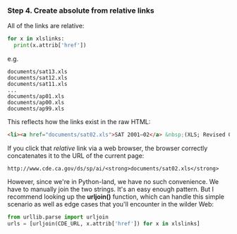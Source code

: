 
### Step 4. Create absolute from relative links

All of the links are relative:

~~~py
for x in xlslinks:
  print(x.attrib['href'])
~~~

e.g.

~~~
documents/sat13.xls
documents/sat12.xls
documents/sat11.xls
...
documents/ap01.xls
documents/ap00.xls
documents/ap99.xls
~~~

This reflects how the links exist in the raw HTML:

~~~html
<li><a href="documents/sat02.xls">SAT 2001–02</a> &nbsp;(XLS; Revised 04-Jun-2009)</li>
~~~

If you click that _relative_ link via a web browser, the browser correctly concatenates it to the URL of the current page:

`http://www.cde.ca.gov/ds/sp/ai/<strong>documents/sat02.xls</strong>`

However, since we're in Python-land, we have no such convenience. We have to manually join the two strings. It's an easy enough pattern. But I recommend looking up the __urljoin()__ function, which can handle this simple scenario as well as edge cases that you'll encounter in the wilder Web:


~~~py
from urllib.parse import urljoin
urls = [urljoin(CDE_URL, x.attrib['href']) for x in xlslinks]
~~~
